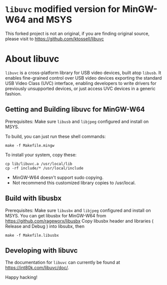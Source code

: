 # `libuvc` modified version for MinGW-W64 and MSYS

This forked project is not an original, if you are finding original source, please visit to https://github.com/ktossell/libuvc

# About libuvc 

`libuvc` is a cross-platform library for USB video devices, built atop `libusb`.
It enables fine-grained control over USB video devices exporting the standard USB Video Class
(UVC) interface, enabling developers to write drivers for previously unsupported devices,
or just access UVC devices in a generic fashion.

## Getting and Building libuvc for MinGW-W64

Prerequisites: Make sure `libusb` and `libjpeg` configured and install on MSYS.

To build, you can just run these shell commands:

    make -f Makefile.mingw

To install your system, copy these:

    cp lib/libuvc.a /usr/local/lib
	cp -rf include/* /usr/local/include
	
 * MinGW-W64 doesn't support sudo copying.
 * Not recommend this customized library copies to /usr/local.
 
## Build with libusbx

Prerequisites: Make sure `libusbx` and `libjpeg` configured and install on MSYS.
You can get libusbx for MinGW-W64 from https://github.com/rageworx/libusbx
Copy libusbx header and libraries ( Release and Debug ) into libsubx, then 

    make -f Makefile.libusbx
 
## Developing with libuvc

The documentation for `libuvc` can currently be found at https://int80k.com/libuvc/doc/.

Happy hacking!
